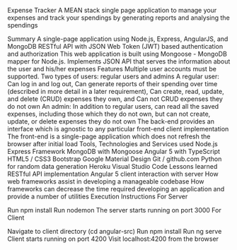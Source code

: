 Expense Tracker
A MEAN stack single page application to manage your expenses and track your spendings by generating reports and analysing the spendings

Summary
A single-page application using Node.js, Express, AngularJS, and MongoDB
RESTful API with JSON Web Token (JWT) based authentication and authorization
This web application is built using Mongoose - MongoDB mapper for Node.js.
Implements JSON API that serves the information about the user and his/her expenses
Features
Multiple user accounts must be supported.
Two types of users: regular users and admins
A regular user: Can log in and log out, Can generate reports of their spending over time (described in more detail in a later requirement), Can create, read, update, and delete (CRUD) expenses they own, and Can not CRUD expenses they do not own
An admin: In addition to regular users, can read all the saved expenses, including those which they do not own, but can not create, update, or delete expenses they do not own
The back-end provides an interface which is agnostic to any particular front-end client implementation
The front-end is a single-page application which does not refresh the browser after initial load
Tools, Technologies and Services used
Node.js
Express Framework
MongoDB with Mongoose
Angular 5 with TypeScript
HTML5 / CSS3
Bootstrap
Google Material Design
Git / github.com
Python for random data generation
Heroku
Visual Studio Code
Lessons learned
RESTful API implementation
Angular 5 client interaction with server
How web frameworks assist in developing a manageable codebase
How frameworks can decrease the time required developing an application and provide a number of utilities
Execution Instructions
For Server

Run npm install
Run nodemon
The server starts running on port 3000
For Client

Navigate to client directory (cd angular-src)
Run npm install
Run ng serve
Client starts running on port 4200
Visit localhost:4200 from the browser
